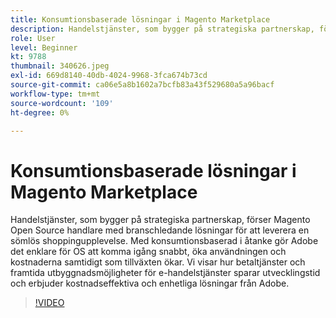 ```yaml
---
title: Konsumtionsbaserade lösningar i Magento Marketplace
description: Handelstjänster, som bygger på strategiska partnerskap, förser Magento Open Source handlare med branschledande lösningar för att leverera en sömlös shoppingupplevelse ... (Beskrivningarna ska vara mellan 60 och 160 tecken långa)
role: User
level: Beginner
kt: 9788
thumbnail: 340626.jpeg
exl-id: 669d8140-40db-4024-9968-3fca674b73cd
source-git-commit: ca06e5a8b1602a7bcfb83a43f529680a5a96bacf
workflow-type: tm+mt
source-wordcount: '109'
ht-degree: 0%

---
```


# Konsumtionsbaserade lösningar i Magento Marketplace

Handelstjänster, som bygger på strategiska partnerskap, förser Magento Open Source handlare med branschledande lösningar för att leverera en sömlös shoppingupplevelse. Med konsumtionsbaserad i åtanke gör Adobe det enklare för OS att komma igång snabbt, öka användningen och kostnaderna samtidigt som tillväxten ökar. Vi visar hur betaltjänster och framtida utbyggnadsmöjligheter för e-handelstjänster sparar utvecklingstid och erbjuder kostnadseffektiva och enhetliga lösningar från Adobe.

>[!VIDEO](https://video.tv.adobe.com/v/340626/?quality=12&learn=on)
